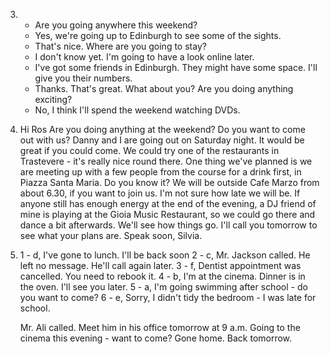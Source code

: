 3.
    - Are you going anywhere this weekend?
    - Yes, we're going up to Edinburgh to see some of the sights.
    - That's nice. Where are you going to stay?
    - I don't know yet. I'm going to have a look online later.
    - I've got some friends in Edinburgh. They might have some space. I'll give you their numbers.
    - Thanks. That's great. What about you? Are you doing anything exciting?
    - No, I think I'll spend the weekend watching DVDs.

4.
    Hi Ros
    Are you doing anything at the weekend? Do you want to come out with us? Danny and I are going out on Saturday night. It would be great if you could come. We could try one of the restaurants in Trastevere - it's really nice round there. One thing we've planned is we are meeting up with a few people from the course for a drink first, in Piazza Santa Maria. Do you know it? We will be outside Cafe Marzo from about 6.30, if you want to join us. I'm not sure how late we will be. If anyone still has enough energy at the end of the evening, a DJ friend of mine is playing at the Gioia Music Restaurant, so we could go there and dance a bit afterwards. We'll see how things go. I'll call you tomorrow to see what your plans are.
    Speak soon,
    Silvia.

6.
    1 - d, I've gone to lunch. I'll be back soon
    2 - c, Mr. Jackson called. He left no message. He'll call again later.
    3 - f, Dentist appointment was cancelled. You need to rebook it.
    4 - b, I'm at the cinema. Dinner is in the oven. I'll see you later.
    5 - a, I'm going swimming after school - do you want to come?
    6 - e, Sorry, I didn't tidy the bedroom - I was late for school.

    Mr. Ali called. Meet him in his office tomorrow at 9 a.m.
    Going to the cinema this evening - want to come?
    Gone home. Back tomorrow.

